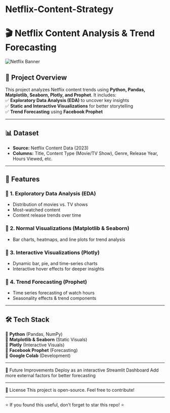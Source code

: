 # Netflix-Content-Strategy

# 🎬 Netflix Content Analysis & Trend Forecasting  

![Netflix Banner](https://upload.wikimedia.org/wikipedia/commons/7/75/Netflix_icon.svg)  

## 📌 Project Overview  
This project analyzes Netflix content trends using **Python, Pandas, Matplotlib, Seaborn, Plotly, and Prophet**. It includes:  
✅ **Exploratory Data Analysis (EDA)** to uncover key insights  
✅ **Static and Interactive Visualizations** for better storytelling  
✅ **Trend Forecasting** using **Facebook Prophet**  

---

## 📊 Dataset  
- **Source:** Netflix Content Data (2023)  
- **Columns:** Title, Content Type (Movie/TV Show), Genre, Release Year, Hours Viewed, etc.  

---

## 🚀 Features  

### 🔹 **1. Exploratory Data Analysis (EDA)**  
- Distribution of movies vs. TV shows  
- Most-watched content  
- Content release trends over time  

### 🔹 **2. Normal Visualizations (Matplotlib & Seaborn)**  
- Bar charts, heatmaps, and line plots for trend analysis  

### 🔹 **3. Interactive Visualizations (Plotly)**  
- Dynamic bar, pie, and time-series charts  
- Interactive hover effects for deeper insights  

### 🔹 **4. Trend Forecasting (Prophet)**  
- Time series forecasting of watch hours  
- Seasonality effects & trend components  

---

## 🛠️ Tech Stack  
🔹 **Python** (Pandas, NumPy)  
🔹 **Matplotlib & Seaborn** (Static Visuals)  
🔹 **Plotly** (Interactive Visuals)  
🔹 **Facebook Prophet** (Forecasting)  
🔹 **Google Colab** (Development)  

---

📌 Future Improvements
Deploy as an interactive Streamlit Dashboard
Add more external factors for better forecasting

---

📜 License
This project is open-source. Feel free to contribute!

---

⭐ If you found this useful, don’t forget to star this repo! ⭐
